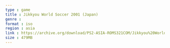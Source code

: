 ```yaml
---
type : game
title : Jikkyou World Soccer 2001 (Japan)
genre : 
format : iso
region : asia
link : https://archive.org/download/PS2-ASIA-ROMS321COM/Jikkyou%20World%20Soccer%202001%20%28Japan%29.7z
size : 479MB
---
```


